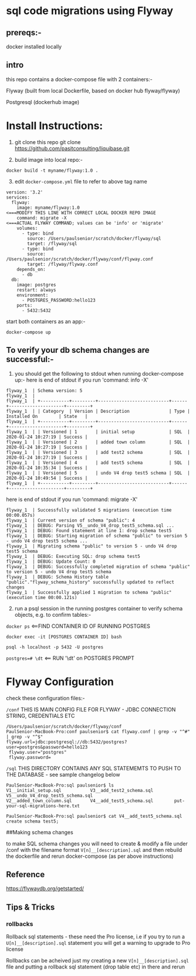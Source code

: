 # sql code migrations using Flyway

## prereqs:-
docker installed locally

## intro
this repo contains a docker-compose file with 2 containers:- 

Flyway (built from local Dockerfile, based on docker hub flyway/flyway)

Postgresql (dockerhub image)

# Install Instructions:
1) git clone this repo
    git clone https://github.com/pasitconsulting/liquibase.git

2) build image into local repo:- 

 ```docker build -t myname/flyway:1.0 . ```

3) edit ```docker-compose.yml``` file to refer to above tag name
```
version: '3.2'
services:
  flyway:
    image: myname/flyway:1.0                                  <===MODIFY THIS LINE WITH CORRECT LOCAL DOCKER REPO IMAGE
    command: migrate -X                                       <===ACTUAL FLYWAY COMMAND; values can be 'info' or 'migrate'
    volumes:
      - type: bind
        source: /Users/paulsenior/scratch/docker/flyway/sql
        target: /flyway/sql
      - type: bind
        source: /Users/paulsenior/scratch/docker/flyway/conf/flyway.conf
        target: /flyway/flyway.conf
    depends_on:
      - db
  db:
    image: postgres
    restart: always
    environment:
      - POSTGRES_PASSWORD:hello123
    ports:
      - 5432:5432
```

start both containers as an app:-

    docker-compose up


## To verify your db schema changes are successful:-

1) you should get the following to stdout when running docker-compose up:-
here is end of stdout if you run 'command: info -X'  
```
flyway_1  | Schema version: 5
flyway_1  | 
flyway_1  | +-----------+---------+---------------------------+------+---------------------+---------+
flyway_1  | | Category  | Version | Description               | Type | Installed On        | State   |
flyway_1  | +-----------+---------+---------------------------+------+---------------------+---------+
flyway_1  | | Versioned | 1       | initial setup             | SQL  | 2020-01-24 10:27:19 | Success |
flyway_1  | | Versioned | 2       | added town column         | SQL  | 2020-01-24 10:27:19 | Success |
flyway_1  | | Versioned | 3       | add test2 schema          | SQL  | 2020-01-24 10:27:19 | Success |
flyway_1  | | Versioned | 4       | add test5 schema          | SQL  | 2020-01-24 10:35:34 | Success |
flyway_1  | | Versioned | 5       | undo V4 drop test5 schema | SQL  | 2020-01-24 10:49:54 | Success |
flyway_1  | +-----------+---------+---------------------------+------+---------------------+---------+
```

here is end of stdout if you run 'command: migrate -X'
```
flyway_1  | Successfully validated 5 migrations (execution time 00:00.057s)
flyway_1  | Current version of schema "public": 4
flyway_1  | DEBUG: Parsing V5__undo_V4_drop_test5_schema.sql ...
flyway_1  | DEBUG: Found statement at line 1: drop schema test5
flyway_1  | DEBUG: Starting migration of schema "public" to version 5 - undo V4 drop test5 schema ...
flyway_1  | Migrating schema "public" to version 5 - undo V4 drop test5 schema
flyway_1  | DEBUG: Executing SQL: drop schema test5
flyway_1  | DEBUG: Update Count: 0
flyway_1  | DEBUG: Successfully completed migration of schema "public" to version 5 - undo V4 drop test5 schema
flyway_1  | DEBUG: Schema History table "public"."flyway_schema_history" successfully updated to reflect changes
flyway_1  | Successfully applied 1 migration to schema "public" (execution time 00:00.121s)
```

2) run a psql session in the running postgres container to verify schema objects, e.g. to confirm tables:-

``docker ps``   <==FIND CONTAINER ID OF RUNNING POSTGRES

```docker exec -it [POSTGRES CONTAINER ID] bash```

```psql -h localhost -p 5432 -U postgres```

```postgres=# \dt```  <== RUN '\dt' on POSTGRES PROMPT



# Flyway Configuration
check these configuration files:-

`/conf`    THIS IS MAIN CONFIG FILE FOR FLYWAY - JDBC CONNECTION STRING, CREDENTIALS ETC
```
/Users/paulsenior/scratch/docker/flyway/conf
PaulSenior-MacBook-Pro:conf paulsenior$ cat flyway.conf | grep -v "^#" | grep -v "^$"
flyway.url=jdbc:postgresql://db:5432/postgres?user=postgres&password=hello123
 flyway.user="postgres"
 flyway.password=
```

`/sql`    THIS DIRECTORY CONTAINS ANY SQL STATEMEMTS TO PUSH TO THE DATABASE - see sample changelog below

```
PaulSenior-MacBook-Pro:sql paulsenior$ ls
V1__initial_setup.sql			V3__add_test2_schema.sql		V5__undo_V4_drop_test5_schema.sql
V2__added_town_column.sql		V4__add_test5_schema.sql		put-your-sql-migrations-here.txt

PaulSenior-MacBook-Pro:sql paulsenior$ cat V4__add_test5_schema.sql 
create schema test5;
```

##Making schema changes

to make SQL schema changes you will need to create & modify a file under /conf with the filename format `V[n]__[description].sql`  and then rebuild the dockerfile and rerun docker-compose (as per above instructions)



## Reference
https://flywaydb.org/getstarted/


## Tips & Tricks
### rollbacks
Rollback sql statements - these need the Pro license, i.e if you try to run a `U[n]__[description].sql` statement you will get a warning to upgrade to Pro license

Rollbacks can be acheived just my creating a new `V[n]__[description].sql` file and putting a rollback sql statement (drop table etc) in there and rerun
